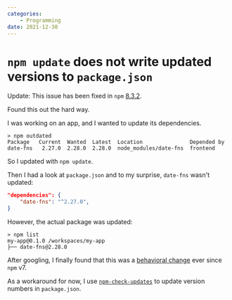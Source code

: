 ```yaml
---
categories:
    - Programming
date: 2021-12-30
---
```


# `npm update` does not write updated versions to `package.json`

Update: This issue has been fixed in `npm` [8.3.2](https://github.com/npm/cli/releases/tag/v8.3.2).

Found this out the hard way.

I was working on an app, and I wanted to update its dependencies.

```
> npm outdated
Package   Current  Wanted  Latest  Location               Depended by
date-fns   2.27.0  2.28.0  2.28.0  node_modules/date-fns  frontend
```

So I updated with `npm update`.

Then I had a look at `package.json` and to my surprise, `date-fns` wasn't updated:

```json
"dependencies": {
    "date-fns": "^2.27.0",
}
```

However, the actual package was updated:

```
> npm list
my-app@0.1.0 /workspaces/my-app
├── date-fns@2.28.0
```

After googling, I finally found that this was a [behavioral change](https://github.com/npm/cli/issues/2704) ever since `npm` v7.

As a workaround for now, I use [`npm-check-updates`](https://www.npmjs.com/package/npm-check-updates) to update version numbers in `package.json`.
